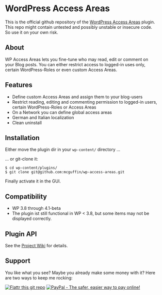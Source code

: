 WordPress Access Areas
======================

This is the official github repository of the [WordPress Access Areas](http://wordpress.org/plugins/wp-access-areas/) 
plugin. This repo might contain untested and possibly unstable or insecure code. So use it on your own risk. 

About
-----
WP Access Areas lets you fine-tune who may read, edit or comment on your Blog posts.
You can either restrict access to logged-in uses only, certain WordPress-Roles or 
even custom Access Areas.

Features
--------
- Define custom Access Areas and assign them to your blog-users
- Restrict reading, editing and commenting permission to logged-in users, certain WordPress-Roles or Access Areas
- On a Network you can define global access areas
- German and Italian localization
- Clean uninstall

Installation
------------
Either move the plugin dir in your `wp-content/` directory ...

... or git-clone it:
```
$ cd wp-content/plugins/
$ git clone git@github.com:mcguffin/wp-access-areas.git
```

Finally activate it in the GUI.

Compatibility
-------------
- WP 3.8 through 4.1-beta
- The plugin ist still functional in WP < 3.8, but some items may not be displayed correctly.

Plugin API
----------
See the [Project Wiki](../../wiki/) for details.

Support
-------
You like what you see? Maybe you already make some money with it? 
Here are two ways to keep me rocking:

[![Flattr this git repo](http://api.flattr.com/button/flattr-badge-large.png)](https://flattr.com/submit/auto?user_id=joern.lund&url=https://github.com/mcguffin/wp-access-areas&title=WP%20Acces%20Areas&language=php&tags=github&category=software)
<a href="https://www.paypal.com/cgi-bin/webscr?cmd=_s-xclick&hosted_button_id=F8NKC6TCASUXE"><img src="https://www.paypalobjects.com/en_US/i/btn/btn_donate_SM.gif" border="0" name="submit" alt="PayPal - The safer, easier way to pay online!" /></a>

